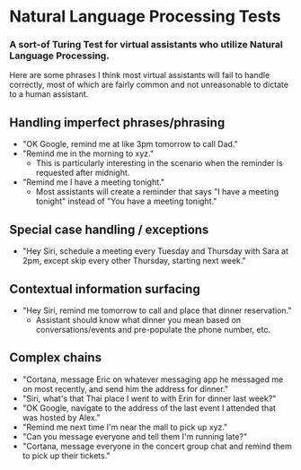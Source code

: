 # Natural Language Processing Tests
### A sort-of Turing Test for virtual assistants who utilize Natural Language Processing.

Here are some phrases I think most virtual assistants will fail to handle correctly, most of which are fairly common and not unreasonable to dictate to a human assistant.

## Handling imperfect phrases/phrasing
* "OK Google, remind me at like 3pm tomorrow to call Dad."
* "Remind me in the morning to xyz."
  * This is particularly interesting in the scenario when the reminder is requested after midnight.
* "Remind me I have a meeting tonight."
  * Most assistants will create a reminder that says "I have a meeting tonight" instead of "You have a meeting tonight."

## Special case handling / exceptions
* "Hey Siri, schedule a meeting every Tuesday and Thursday with Sara at 2pm, except skip every other Thursday, starting next week."

## Contextual information surfacing
* "Hey Siri, remind me tomorrow to call and place that dinner reservation."
  * Assistant should know what dinner you mean based on conversations/events and pre-populate the phone number, etc.

## Complex chains
* "Cortana, message Eric on whatever messaging app he messaged me on most recently, and send him the address for dinner."
* "Siri, what's that Thai place I went to with Erin for dinner last week?"
* "OK Google, navigate to the address of the last event I attended that was hosted by Alex."
* "Remind me next time I'm near the mall to pick up xyz."
* "Can you message everyone and tell them I'm running late?"
* "Cortana, message everyone in the concert group chat and remind them to pick up their tickets."
